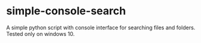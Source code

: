 # simple-console-search
A simple python script with console interface for searching files and folders.
Tested only on windows 10.

